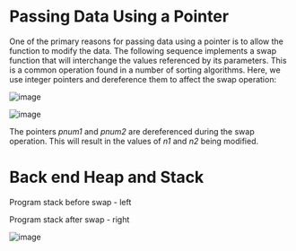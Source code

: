 # Passing Data Using a Pointer

One of the primary reasons for passing data using a pointer is to allow the function to
modify the data. The following sequence implements a swap function that will interchange
the values referenced by its parameters. This is a common operation found in
a number of sorting algorithms. Here, we use integer pointers and dereference them to
affect the swap operation:

![image](https://user-images.githubusercontent.com/84629235/136957267-49923e02-5c20-4966-8e00-c2d9da1a5c28.png)

![image](https://user-images.githubusercontent.com/84629235/136957355-0f5641e6-576d-407f-8eb7-d0d6a9208aa7.png)

The pointers _pnum1_ and _pnum2_ are dereferenced during the swap operation. This will
result in the values of _n1_ and _n2_ being modified.


# Back end Heap and Stack

Program stack before swap - left

Program stack after swap - right

![image](https://user-images.githubusercontent.com/84629235/136963420-f0358cf9-707a-4902-8310-9e9d97f11e52.png)
